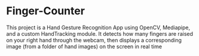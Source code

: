 # Finger-Counter
This project is a Hand Gesture Recognition App using OpenCV, Mediapipe, and a custom HandTracking module. It detects how many fingers are raised on your right hand through the webcam, then displays a corresponding image (from a folder of hand images) on the screen in real time
